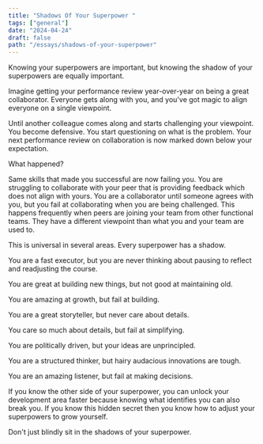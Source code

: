 ```yaml
---
title: "Shadows Of Your Superpower "
tags: ["general"]
date: "2024-04-24"
draft: false
path: "/essays/shadows-of-your-superpower"
---
```


Knowing your superpowers are important, but knowing the shadow of your superpowers are equally important. 

Imagine getting your performance review year-over-year on being a great collaborator. Everyone gets along with you, and you've got magic to align everyone on a single viewpoint.

Until another colleague comes along and starts challenging your viewpoint. You become defensive. You start questioning on what is the problem. Your next performance review on collaboration is now marked down below your expectation. 

What happened?

Same skills that made you successful are now failing you. You are struggling to collaborate with your peer that is providing feedback which does not align with yours. You are a collaborator until someone agrees with you, but you fail at collaborating when you are being challenged. This happens frequently when peers are joining your team from other functional teams. They have a different viewpoint than what you and your team are used to.

This is universal in several areas. Every superpower has a shadow. 

You are a fast executor, but you are never thinking about pausing to reflect and readjusting the course.

You are great at building new things, but not good at maintaining old.

You are amazing at growth, but fail at building.

You are a great storyteller, but never care about details.

You care so much about details, but fail at simplifying.

You are politically driven, but your ideas are unprincipled. 

You are a structured thinker, but hairy audacious innovations are tough.

You are an amazing listener, but fail at making decisions.

If you know the other side of your superpower, you can unlock your development area faster because knowing what identifies you can also break you. If you know this hidden secret then you know how to adjust your superpowers to grow yourself.

Don't just blindly sit in the shadows of your superpower.